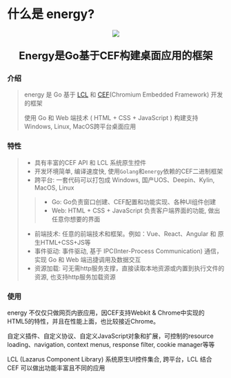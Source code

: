 # 什么是 energy?

<p align="center">
    <img src="/imgs/assets/energy-icon.png">
</p>

<p align="center" style="font-size: 24px;">
    <strong>
        Energy是Go基于CEF构建桌面应用的框架
    </strong>
</p>


### 介绍
> energy 是 Go 基于 [LCL](https://gitlab.com/freepascal.org/lazarus/lazarus) 和 [CEF](https://github.com/chromiumembedded/cef)(Chromium Embedded Framework) 开发的框架
>
> 使用 Go 和 Web 端技术 ( HTML + CSS + JavaScript ) 构建支持Windows, Linux, MacOS跨平台桌面应用

### 特性

> - 具有丰富的CEF API 和 LCL 系统原生控件
> - 开发环境简单, 编译速度快, 使用`Golang`和`energy`依赖的CEF二进制框架
> - 跨平台: 一套代码可以打包成 Windows, 国产UOS、Deepin、Kylin, MacOS, Linux
>> - Go: Go负责窗口创建、CEF配置和功能实现、各种UI组件创建
>> - Web: HTML + CSS + JavaScript 负责客户端界面的功能, 做出任意你想要的界面
> - 前端技术: 任意的前端技术和框架。例如：Vue、React、Angular 和 原生HTML+CSS+JS等
> - 事件驱动: 事件驱动, 基于 IPC(Inter-Process Communication) 通信，实现 Go 和 Web 端迅捷调用及数据交互
> - 资源加载: 可无需http服务支撑，直接读取本地资源或内置到执行文件的资源, 也支持http服务加载资源

### 使用
energy 不仅仅只做网页内嵌应用，因CEF支持Webkit & Chrome中实现的HTML5的特性，并且在性能上面，也比较接近Chrome。

自定义插件、自定义协议、自定义JavaScript对象和扩展，可控制的resource loading、navigation, context menus, response filter, cookie manager等等

LCL (Lazarus Component Library) 系统原生UI控件集合, 跨平台，LCL 结合 CEF 可以做出功能丰富且不同的应用

